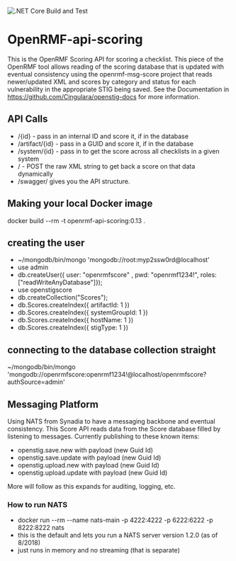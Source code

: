 ![.NET Core Build and Test](https://github.com/Cingulara/openrmf-api-scoring/workflows/.NET%20Core%20Build%20and%20Test/badge.svg)

# OpenRMF-api-scoring
This is the OpenRMF Scoring API for scoring a checklist. This piece of the OpenRMF tool allows reading of the scoring database that is updated with
eventual consistency using the openrmf-msg-score project that reads newer/updated XML and scores by category and status for each vulnerability in the 
appropriate STIG being saved. See the Documentation in https://github.com/Cingulara/openstig-docs for more information.


## API Calls
* /{id} - pass in an internal ID and score it, if in the database
* /artifact/{id} - pass in a GUID and score it, if in the database
* /system/{id} - pass in to get the score across all checklists in a given system
* / - POST the raw XML string to get back a score on that data dynamically
* /swagger/ gives you the API structure.

## Making your local Docker image
docker build --rm -t openrmf-api-scoring:0.13 .

## creating the user
* ~/mongodb/bin/mongo 'mongodb://root:myp2ssw0rd@localhost'
* use admin
* db.createUser({ user: "openrmfscore" , pwd: "openrmf1234!", roles: ["readWriteAnyDatabase"]});
* use openstigscore
* db.createCollection("Scores");
* db.Scores.createIndex({ artifactId: 1 })
* db.Scores.createIndex({ systemGroupId: 1 })
* db.Scores.createIndex({ hostName: 1 })
* db.Scores.createIndex({ stigType: 1 })

## connecting to the database collection straight
~/mongodb/bin/mongo 'mongodb://openrmfscore:openrmf1234!@localhost/openrmfscore?authSource=admin'

## Messaging Platform
Using NATS from Synadia to have a messaging backbone and eventual consistency. This Score API reads data from the Score database filled by listening to messages.  Currently publishing to these known items:
* openstig.save.new with payload (new Guid Id)
* openstig.save.update with payload (new Guid Id)
* openstig.upload.new with payload (new Guid Id)
* openstig.upload.update with payload (new Guid Id)

More will follow as this expands for auditing, logging, etc.

### How to run NATS
* docker run --rm --name nats-main -p 4222:4222 -p 6222:6222 -p 8222:8222 nats
* this is the default and lets you run a NATS server version 1.2.0 (as of 8/2018)
* just runs in memory and no streaming (that is separate)